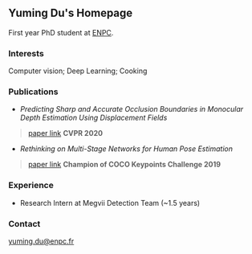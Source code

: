 ## Yuming Du's Homepage

First year PhD student at [ENPC](https://imagine-lab.enpc.fr/). 


### Interests
Computer vision; Deep Learning; Cooking

### Publications
- _Predicting Sharp and Accurate Occlusion Boundaries in Monocular Depth Estimation Using Displacement Fields_

> [paper link](https://arxiv.org/abs/2002.12730)
> **CVPR 2020**

- _Rethinking on Multi-Stage Networks for Human Pose Estimation_

> [paper link](https://arxiv.org/abs/1901.00148)
> **Champion of COCO Keypoints Challenge 2019** 

### Experience
- Research Intern at Megvii Detection Team (~1.5 years)

### Contact
yuming.du@enpc.fr
